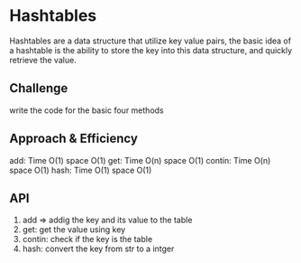 # Hashtables
Hashtables are a data structure that utilize key value pairs, the basic idea of a hashtable is the ability to store the key into this data structure, and quickly retrieve the value.

## Challenge
write the code for the basic four methods 

## Approach & Efficiency
add: 
Time O(1)
space O(1)
get:
Time O(n)
space O(1)
contin:
Time O(n)
space O(1)
hash:
Time O(1)
space O(1)
## API
1. add => addig the key and its value to the table 
2. get: get the value using key 
3. contin: check if the key is the table
4. hash: convert the key from str to a intger 